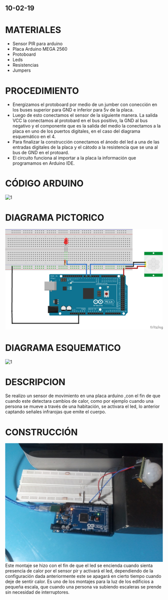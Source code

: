 ## 10-02-19
# MATERIALES 
* Sensor PIR para arduino
* Placa Arduino MEGA 2560
* Protoboard
* Leds
* Resistencias
* Jumpers 
# PROCEDIMIENTO
* Energizamos el protoboard por medio de un jumber con conección en los buses superior para GND e inferior para 5v de la placa.
* Luego de esto conectamos el sensor de la siguiente manera. La salida VCC la conectamos al protobard en el bus positivo, la GND al bus negativo y el componente que es la salida del medio la conectamos a la placa en uno de los puertos digitales, en el caso del diagrama esquemático en el 4.
* Para finalizar la construcción conectamos el ánodo del led a una de las entradas digitales de la placa y el cátodo a la resistencia que se una al bus de GND en el protoard.
* El circuito funciona al importar a la placa la información que programamos en Arduino IDE.
# CÓDIGO ARDUINO 
![1](https://github.com/angiediaz1102/02Grupo/blob/master/imagenes/sketch_feb12a.ino) 
# DIAGRAMA PICTORICO

![1](https://github.com/angiediaz1102/02Grupo/blob/master/imagenes/bb.png) 

# DIAGRAMA ESQUEMATICO
![1](https://github.com/angiediaz1102/02Grupo/blob/master/imagenes/esquem%C3%A1tico.png) 
# DESCRIPCION
Se realizo un sensor de movimiento en una placa arduino ,con el fin de que cuando este detectara cambios de calor, como por ejemplo cuando una persona se mueve a través de una habitación, se activara el led, lo anterior captando señales infrarojas que emite el cuerpo.
# CONSTRUCCIÓN 
![1]( https://github.com/angiediaz1102/02Grupo/blob/master/imagenes/WhatsApp%20Image%202019-02-12%20at%205.21.01%20PM.jpeg)
 Este montaje se hizo con el fin de que el led se encienda cuando sienta presencia de calor por el sensor pir  y activará el led, dependiendo de la configuración dada anteriormente este se apagará en cierto tiempo cuando deje de sentir calor.
 Es uno de los montajes para la luz de los edificios a pequeña escala, que cuando una persona va subiendo escaleras se prende sin necesidad de interruptores.
